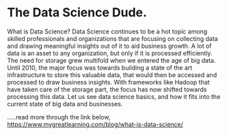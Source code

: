 # The Data Science Dude.

What is Data Science?
Data Science continues to be a hot topic among skilled professionals and organizations that are focusing on collecting data and drawing meaningful insights out of it to aid business growth. A lot of data is an asset to any organization, but only if it is processed efficiently. The need for storage grew multifold when we entered the age of big data. Until 2010, the major focus was towards building a state of the art infrastructure to store this valuable data, that would then be accessed and processed to draw business insights. With frameworks like Hadoop that have taken care of the storage part, the focus has now shifted towards processing this data. Let us see data science basics, and how it fits into the current state of big data and businesses.

.....read more through the link below,
https://www.mygreatlearning.com/blog/what-is-data-science/
